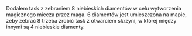 Dodałem task z zebraniem 8 niebieskich diamentów w celu wytworzenia magicznego miecza przez maga. 6 diamentów jest umieszczona na mapie, żeby zebrać 8 trzeba zrobić task z otwarciem skrzyni, w której między innymi są 4 niebieskie diamenty.
